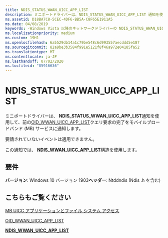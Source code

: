 ```yaml
---
title: NDIS_STATUS_WWAN_UICC_APP_LIST
description: ミニポートドライバーは、NDIS_STATUS_WWAN_UICC_APP_LIST 通知を使用して、前の OID_WWAN_UICC_APP_LIST クエリ要求の完了をモバイルブロードバンド (MB) サービスに通知します。
ms.assetid: D18BA7C8-5CEC-4DF6-BB5A-C8F65E1911A5
ms.date: 04/08/2019
keywords: -Windows Vista 以降のネットワークドライバーの NDIS_STATUS_WWAN_UICC_APP_LIST
ms.localizationpriority: medium
ms.custom: 19H1
ms.openlocfilehash: 6a5529db14a1c79be548c6d993557aecddd5e187
ms.sourcegitcommit: 82a9be3b3584f991e5121f8f46a972e04185fa52
ms.translationtype: MT
ms.contentlocale: ja-JP
ms.lasthandoff: 07/02/2020
ms.locfileid: "85916636"
---
```

# <a name="ndis_status_wwan_uicc_app_list"></a>NDIS_STATUS_WWAN_UICC_APP_LIST

ミニポートドライバーは、 **NDIS_STATUS_WWAN_UICC_APP_LIST**通知を使用して、前の[OID_WWAN_UICC_APP_LIST](oid-wwan-uicc-app-list.md)クエリ要求の完了をモバイルブロードバンド (MB) サービスに通知します。

要請されていないイベントは適用できません。

この通知では、 [**NDIS_WWAN_UICC_APP_LIST**](https://docs.microsoft.com/windows-hardware/drivers/ddi/ndiswwan/ns-ndiswwan-_ndis_wwan_uicc_app_list)構造を使用します。

## <a name="requirements"></a>要件

**バージョン**: Windows 10 バージョン 1903**ヘッダー**: Ntddndis (Ndis .h を含む)

## <a name="see-also"></a>こちらもご覧ください

[MB UICC アプリケーションとファイル システム アクセス](mb-uicc-application-and-file-system-access.md)

[OID_WWAN_UICC_APP_LIST](oid-wwan-uicc-app-list.md)

[**NDIS_WWAN_UICC_APP_LIST**](https://docs.microsoft.com/windows-hardware/drivers/ddi/ndiswwan/ns-ndiswwan-_ndis_wwan_uicc_app_list)
